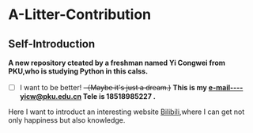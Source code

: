 # A-Litter-Contribution
## Self-Introduction
**A new repository cteated by a freshman named Yi Congwei from PKU,who is studying Python in this calss.**
- [ ] I want to be better! ~~（Maybe it's just a dream.)~~
**This is my e-mail----yicw@pku.edu.cn
Tele is 18518985227 .**

Here I want to introduct an interesting website [Bilibili](https://www.bilibili.com/),where I can get not only happiness but also knowledge.

